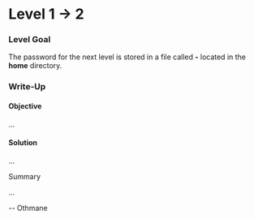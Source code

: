 # Level 1 → 2

### Level Goal

The password for the next level is stored in a file called **-** located in the **home** directory.



### Write-Up

#### Objective

...



#### Solution

...



Summary

...



\-- Othmane

